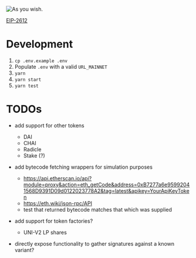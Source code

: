 ![As you wish.](https://imagesvc.meredithcorp.io/v3/mm/gif?url=https%3A%2F%2Fstatic.onecms.io%2Fwp-content%2Fuploads%2Fsites%2F13%2F2016%2F05%2F02%2FAsYouWish1.gif)

[EIP-2612](https://eips.ethereum.org/EIPS/eip-2612)

# Development

1. `cp .env.example .env`
2. Populate `.env` with a valid `URL_MAINNET`
3. `yarn`
4. `yarn start`
5. `yarn test`

# TODOs

- add support for other tokens
  - DAI
  - CHAI
  - Radicle
  - Stake (?)

- add bytecode fetching wrappers for simulation purposes
  - https://api.etherscan.io/api?module=proxy&action=eth_getCode&address=0xB7277a6e95992041568D9391D09d0122023778A2&tag=latest&apikey=YourApiKeyToken
  - https://eth.wiki/json-rpc/API
  - test that returned bytecode matches that which was supplied

- add support for token factories?
  - UNI-V2 LP shares

- directly expose functionality to gather signatures against a known variant?
